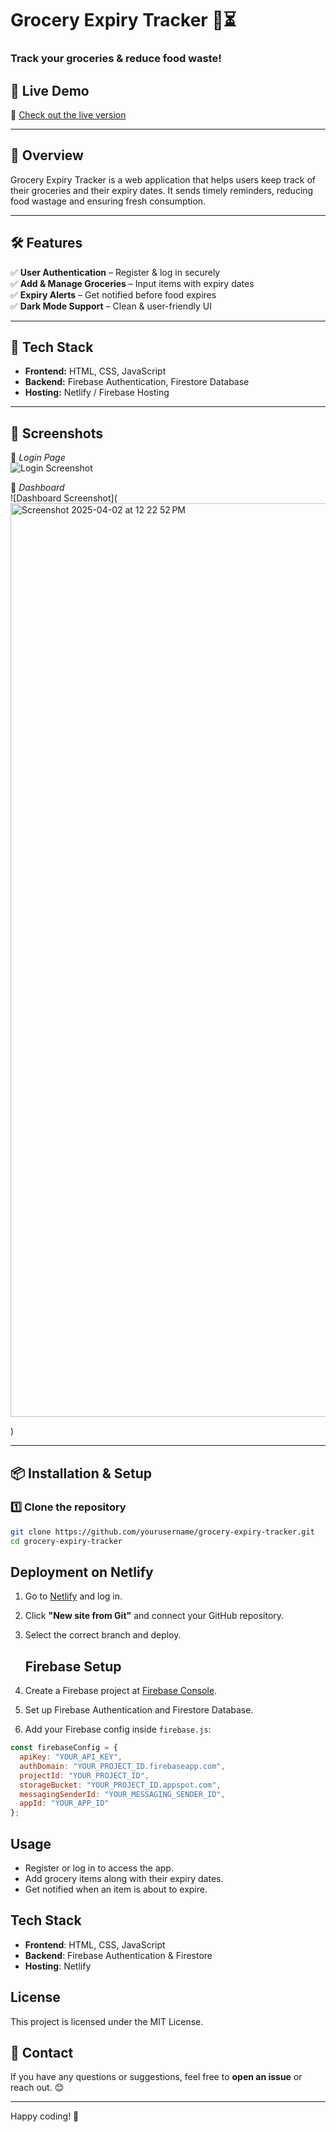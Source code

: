 # **Grocery Expiry Tracker** 🛒⏳  

### **Track your groceries & reduce food waste!**  

## 🚀 **Live Demo**  
🔗 [Check out the live version](https://grocery-expiry.netlify.app/)  

---

## 📌 **Overview**  
Grocery Expiry Tracker is a web application that helps users keep track of their groceries and their expiry dates. It sends timely reminders, reducing food wastage and ensuring fresh consumption.  

---

## 🛠 **Features**  
✅ **User Authentication** – Register & log in securely  
✅ **Add & Manage Groceries** – Input items with expiry dates  
✅ **Expiry Alerts** – Get notified before food expires  
✅ **Dark Mode Support** – Clean & user-friendly UI  

---

## 🎯 **Tech Stack**  
- **Frontend:** HTML, CSS, JavaScript  
- **Backend:** Firebase Authentication, Firestore Database  
- **Hosting:** Netlify / Firebase Hosting  

---

## 📸 **Screenshots**  
🔹 *Login Page*  
![Login Screenshot](<img width="1470" alt="image" src="https://github.com/user-attachments/assets/462dfab7-728d-4f5b-9c6b-ab5bc4aacab2" />
)  

🔹 *Dashboard*  
![Dashboard Screenshot](<img width="1462" alt="Screenshot 2025-04-02 at 12 22 52 PM" src="https://github.com/user-attachments/assets/b30ce653-186f-4d58-b814-8f9bb3e2af94" />

)  

---

## 📦 **Installation & Setup**  

### **1️⃣ Clone the repository**  
```sh
git clone https://github.com/yourusername/grocery-expiry-tracker.git
cd grocery-expiry-tracker

```
## Deployment on Netlify  

1. Go to [Netlify](https://www.netlify.com/) and log in.  
2. Click **"New site from Git"** and connect your GitHub repository.  
3. Select the correct branch and deploy.

   ## Firebase Setup  

1. Create a Firebase project at [Firebase Console](https://console.firebase.google.com/).  
2. Set up Firebase Authentication and Firestore Database.  
3. Add your Firebase config inside `firebase.js`:  

```js
const firebaseConfig = {
  apiKey: "YOUR_API_KEY",
  authDomain: "YOUR_PROJECT_ID.firebaseapp.com",
  projectId: "YOUR_PROJECT_ID",
  storageBucket: "YOUR_PROJECT_ID.appspot.com",
  messagingSenderId: "YOUR_MESSAGING_SENDER_ID",
  appId: "YOUR_APP_ID"
};
```

## Usage  

- Register or log in to access the app.  
- Add grocery items along with their expiry dates.  
- Get notified when an item is about to expire.  

## Tech Stack  

- **Frontend**: HTML, CSS, JavaScript  
- **Backend**: Firebase Authentication & Firestore  
- **Hosting**: Netlify  

## License  

This project is licensed under the MIT License.

## 📧 Contact  

If you have any questions or suggestions, feel free to **open an issue** or reach out. 😊  

---
Happy coding! 🚀  
